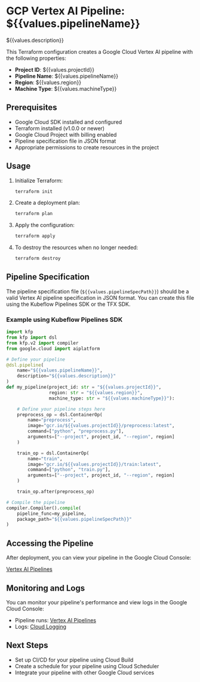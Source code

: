 # GCP Vertex AI Pipeline: ${{values.pipelineName}}

${{values.description}}

This Terraform configuration creates a Google Cloud Vertex AI pipeline with the following properties:

- **Project ID**: ${{values.projectId}}
- **Pipeline Name**: ${{values.pipelineName}}
- **Region**: ${{values.region}}
- **Machine Type**: ${{values.machineType}}

## Prerequisites

- Google Cloud SDK installed and configured
- Terraform installed (v1.0.0 or newer)
- Google Cloud Project with billing enabled
- Pipeline specification file in JSON format
- Appropriate permissions to create resources in the project

## Usage

1. Initialize Terraform:

   ```bash
   terraform init
   ```

2. Create a deployment plan:

   ```bash
   terraform plan
   ```

3. Apply the configuration:

   ```bash
   terraform apply
   ```

4. To destroy the resources when no longer needed:
   ```bash
   terraform destroy
   ```

## Pipeline Specification

The pipeline specification file (`${{values.pipelineSpecPath}}`) should be a valid Vertex AI pipeline specification in JSON format. You can create this file using the Kubeflow Pipelines SDK or the TFX SDK.

### Example using Kubeflow Pipelines SDK

```python
import kfp
from kfp import dsl
from kfp.v2 import compiler
from google.cloud import aiplatform

# Define your pipeline
@dsl.pipeline(
    name="${{values.pipelineName}}",
    description="${{values.description}}"
)
def my_pipeline(project_id: str = "${{values.projectId}}",
                region: str = "${{values.region}}",
                machine_type: str = "${{values.machineType}}"):

    # Define your pipeline steps here
    preprocess_op = dsl.ContainerOp(
        name="preprocess",
        image="gcr.io/${{values.projectId}}/preprocess:latest",
        command=["python", "preprocess.py"],
        arguments=["--project", project_id, "--region", region]
    )

    train_op = dsl.ContainerOp(
        name="train",
        image="gcr.io/${{values.projectId}}/train:latest",
        command=["python", "train.py"],
        arguments=["--project", project_id, "--region", region]
    )

    train_op.after(preprocess_op)

# Compile the pipeline
compiler.Compiler().compile(
    pipeline_func=my_pipeline,
    package_path="${{values.pipelineSpecPath}}"
)
```

## Accessing the Pipeline

After deployment, you can view your pipeline in the Google Cloud Console:

[Vertex AI Pipelines](https://console.cloud.google.com/vertex-ai/pipelines/runs?project=${{values.projectId}})

## Monitoring and Logs

You can monitor your pipeline's performance and view logs in the Google Cloud Console:

- Pipeline runs: [Vertex AI Pipelines](https://console.cloud.google.com/vertex-ai/pipelines/runs?project=${{values.projectId}})
- Logs: [Cloud Logging](https://console.cloud.google.com/logs/query?project=${{values.projectId}})

## Next Steps

- Set up CI/CD for your pipeline using Cloud Build
- Create a schedule for your pipeline using Cloud Scheduler
- Integrate your pipeline with other Google Cloud services

